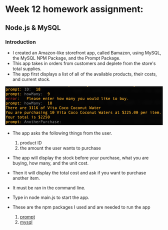 # Week 12 homework assignment:
## Node.js & MySQL

### Introduction

* I created an Amazon-like storefront app, called Bamazon, using MySQL, the MySQL NPM Package, and the Prompt Package.
* This app takes in orders from customers and deplete from the store's total supplies.
* The app first displays a list of all of the available products, their costs, and current stock.


![Image of display](readMeImg/productDisplay.png)

* The app asks the following things from the user.

	1. product ID
	2. the amount the user wants to purchase

* The app will display the stock before your purchase, what you are buying, how many, and the unit cost.


* Then it will display the total cost and ask if you want to purchase another item. 

* It must be ran in the command line.
* Type in node main.js to start the app.

* These are the npm packages I used and are needed to run the app

	1. [prompt](https://www.npmjs.com/package/prompt)
	2. [mysql](https://www.npmjs.com/package/mysql)


